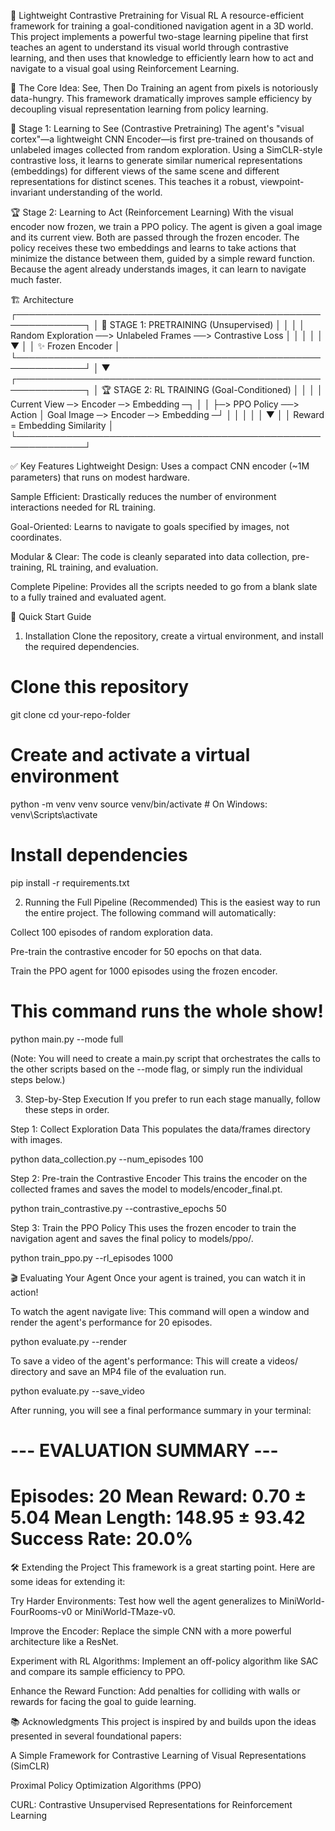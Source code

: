 🤖 Lightweight Contrastive Pretraining for Visual RL
A resource-efficient framework for training a goal-conditioned navigation agent in a 3D world.
This project implements a powerful two-stage learning pipeline that first teaches an agent to understand its visual world through contrastive learning, and then uses that knowledge to efficiently learn how to act and navigate to a visual goal using Reinforcement Learning.

🎯 The Core Idea: See, Then Do
Training an agent from pixels is notoriously data-hungry. This framework dramatically improves sample efficiency by decoupling visual representation learning from policy learning.

🧠 Stage 1: Learning to See (Contrastive Pretraining)
The agent's "visual cortex"—a lightweight CNN Encoder—is first pre-trained on thousands of unlabeled images collected from random exploration. Using a SimCLR-style contrastive loss, it learns to generate similar numerical representations (embeddings) for different views of the same scene and different representations for distinct scenes. This teaches it a robust, viewpoint-invariant understanding of the world.

🏆 Stage 2: Learning to Act (Reinforcement Learning)
With the visual encoder now frozen, we train a PPO policy. The agent is given a goal image and its current view. Both are passed through the frozen encoder. The policy receives these two embeddings and learns to take actions that minimize the distance between them, guided by a simple reward function. Because the agent already understands images, it can learn to navigate much faster.

🏗️ Architecture
┌─────────────────────────────────────────────────────────────┐
│                 🧠 STAGE 1: PRETRAINING (Unsupervised)        │
│                                                             │
│  Random Exploration ──> Unlabeled Frames ──> Contrastive Loss │
│                                                │              │
│                                                ▼              │
│                                        ✨ Frozen Encoder      │
└─────────────────────────────────────────────────────────────┘
                                                 │
                                                 ▼
┌─────────────────────────────────────────────────────────────┐
│                  🏆 STAGE 2: RL TRAINING (Goal-Conditioned)    │
│                                                             │
│  Current View ─> Encoder ─> Embedding ─┐                    │
│                                         ├─> PPO Policy ──> Action
│   Goal Image  ─> Encoder ─> Embedding ─┘                    │
│                                         │                     │
│                                         ▼                     │
│                       Reward = Embedding Similarity           │
└─────────────────────────────────────────────────────────────┘

✅ Key Features
Lightweight Design: Uses a compact CNN encoder (~1M parameters) that runs on modest hardware.

Sample Efficient: Drastically reduces the number of environment interactions needed for RL training.

Goal-Oriented: Learns to navigate to goals specified by images, not coordinates.

Modular & Clear: The code is cleanly separated into data collection, pre-training, RL training, and evaluation.

Complete Pipeline: Provides all the scripts needed to go from a blank slate to a fully trained and evaluated agent.

🚀 Quick Start Guide
1. Installation
Clone the repository, create a virtual environment, and install the required dependencies.

# Clone this repository
git clone <your-repo-url>
cd your-repo-folder

# Create and activate a virtual environment
python -m venv venv
source venv/bin/activate  # On Windows: venv\Scripts\activate

# Install dependencies
pip install -r requirements.txt

2. Running the Full Pipeline (Recommended)
This is the easiest way to run the entire project. The following command will automatically:

Collect 100 episodes of random exploration data.

Pre-train the contrastive encoder for 50 epochs on that data.

Train the PPO agent for 1000 episodes using the frozen encoder.

# This command runs the whole show!
python main.py --mode full

(Note: You will need to create a main.py script that orchestrates the calls to the other scripts based on the --mode flag, or simply run the individual steps below.)

3. Step-by-Step Execution
If you prefer to run each stage manually, follow these steps in order.

Step 1: Collect Exploration Data
This populates the data/frames directory with images.

python data_collection.py --num_episodes 100

Step 2: Pre-train the Contrastive Encoder
This trains the encoder on the collected frames and saves the model to models/encoder_final.pt.

python train_contrastive.py --contrastive_epochs 50

Step 3: Train the PPO Policy
This uses the frozen encoder to train the navigation agent and saves the final policy to models/ppo/.

python train_ppo.py --rl_episodes 1000

🎬 Evaluating Your Agent
Once your agent is trained, you can watch it in action!

To watch the agent navigate live:
This command will open a window and render the agent's performance for 20 episodes.

python evaluate.py --render

To save a video of the agent's performance:
This will create a videos/ directory and save an MP4 file of the evaluation run.

python evaluate.py --save_video

After running, you will see a final performance summary in your terminal:

--- EVALUATION SUMMARY ---
==================================================
Episodes: 20
Mean Reward: 0.70 ± 5.04
Mean Length: 148.95 ± 93.42
Success Rate: 20.0%
==================================================

🛠️ Extending the Project
This framework is a great starting point. Here are some ideas for extending it:

Try Harder Environments: Test how well the agent generalizes to MiniWorld-FourRooms-v0 or MiniWorld-TMaze-v0.

Improve the Encoder: Replace the simple CNN with a more powerful architecture like a ResNet.

Experiment with RL Algorithms: Implement an off-policy algorithm like SAC and compare its sample efficiency to PPO.

Enhance the Reward Function: Add penalties for colliding with walls or rewards for facing the goal to guide learning.

📚 Acknowledgments
This project is inspired by and builds upon the ideas presented in several foundational papers:

A Simple Framework for Contrastive Learning of Visual Representations (SimCLR)

Proximal Policy Optimization Algorithms (PPO)

CURL: Contrastive Unsupervised Representations for Reinforcement Learning